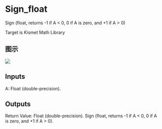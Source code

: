 # Sign_float

Sign (float, returns -1 if A < 0, 0 if A is zero, and +1 if A > 0)

Target is Kismet Math Library

## 图示

![]($-20221218-19501923.png)

## Inputs

A: Float (double-precision).  

## Outputs

Return Value: Float (double-precision). Sign (float, returns -1 if A < 0, 0 if A is zero, and +1 if A > 0).

